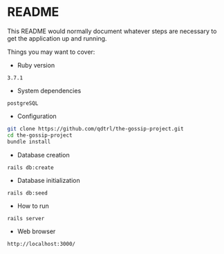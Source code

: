 # README

This README would normally document whatever steps are necessary to get the
application up and running.

Things you may want to cover:

* Ruby version
```
3.7.1
```

* System dependencies
```
postgreSQL
```

* Configuration
```sh
git clone https://github.com/qdtrl/the-gossip-project.git
cd the-gossip-project
bundle install
```

* Database creation
```
rails db:create
```

* Database initialization
```
rails db:seed
```

* How to run 
```
rails server
```

* Web browser
```
http://localhost:3000/
```
